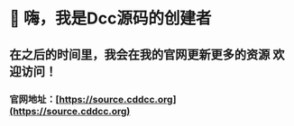 # 👋 嗨，我是Dcc源码的创建者

## 在之后的时间里，我会在我的官网更新更多的资源 欢迎访问！

### 官网地址：[https://source.cddcc.org](https://source.cddcc.org)

